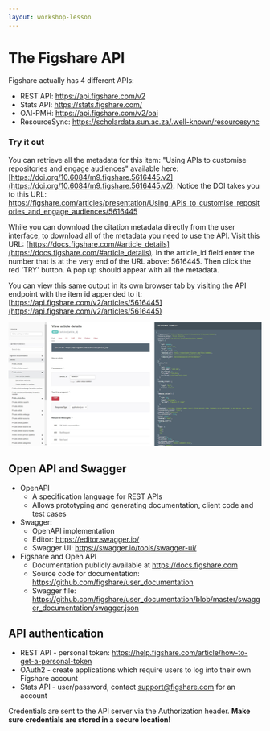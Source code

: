 ```yaml
---
layout: workshop-lesson
---
```


# The Figshare API
Figshare actually has 4 different APIs:
- REST API: https://api.figshare.com/v2
- Stats API: https://stats.figshare.com/ 
- OAI-PMH: https://api.figshare.com/v2/oai 
- ResourceSync: https://scholardata.sun.ac.za/.well-known/resourcesync

### Try it out
You can retrieve all the metadata for this item: "Using APIs to customise repositories and engage audiences" available here: [https://doi.org/10.6084/m9.figshare.5616445.v2](https://doi.org/10.6084/m9.figshare.5616445.v2). Notice the DOI takes you to this URL:
https://figshare.com/articles/presentation/Using_APIs_to_customise_repositories_and_engage_audiences/5616445

While you can download the citation metadata directly from the user interface, to download all of the metadata you need to use the API. Visit this URL: [https://docs.figshare.com/#article_details](https://docs.figshare.com/#article_details). In the article_id field enter the number that is at the very end of the URL above: 5616445. Then click the red 'TRY' button. A pop up should appear with all the metadata.

You can view this same output in its own browser tab by visiting the API endpoint with the item id appended to it: [https://api.figshare.com/v2/articles/5616445](https://api.figshare.com/v2/articles/5616445)

![image of figshare api documentation showing how to retrieve all the metadata for item 5616445](../assets/api-article-details.jpg)

## Open API and Swagger
- OpenAPI
    - A specification language for REST APIs
    - Allows prototyping and generating documentation, client code and test cases
- Swagger:
    - OpenAPI implementation
    - Editor: https://editor.swagger.io/
    - Swagger UI: https://swagger.io/tools/swagger-ui/ 
- Figshare and Open API
    - Documentation publicly available at https://docs.figshare.com
    - Source code for documentation: https://github.com/figshare/user_documentation
    - Swagger file: https://github.com/figshare/user_documentation/blob/master/swagger_documentation/swagger.json 

## API authentication
- REST API - personal token: https://help.figshare.com/article/how-to-get-a-personal-token
- OAuth2 - create applications which require users to log into their own Figshare account
- Stats API - user/password, contact support@figshare.com for an account

Credentials are sent to the API server via the Authorization header. **Make sure credentials are stored in a secure location!**

